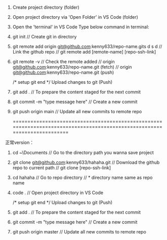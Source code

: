 1. Create project directory (folder)
2. Open project directory via 'Open Folder' in VS Code (folder)
3. Open the 'terminal' in VS Code
Type below command in terminal:
4. git init
   // Create git in directory

5. git remote add origin git@github.com:kenny633/repo-name.gits d s d
   // Link the github repo
   // git remote add [remote-name] [repo-ssh-link]

6. git remote -v
   // Check the remote added
   // origin  git@github.com:kenny633/repo-name.git (fetch)
   // origin  git@github.com:kenny633/repo-name.git (push)

   /* setup git end */
Upload changes to git (Push)
7. git add .
   // To prepare the content staged for the next commit

8. git commit -m "type message here"
   // Create a new commit

9. git push origin main
   // Update all new commits to remote repo


   =========================================================================================================================

正常version：

   1. cd ~\Documents
   // Go to the directory path you wanna save project

2. git clone git@github.com:kenny633/hahaha.git
   // Download the github repo to current path
   // git clone [repo-ssh-link]

3. cd hahaha
   // Go to repo directory
   // * directory name same as repo name

4. code .
   // Open project directory in VS Code

   /* setup git end */
Upload changes to git (Push)
5. git add .
   // To prepare the content staged for the next commit

6. git commit -m "type message here"
   // Create a new commit

7. git push origin master
   // Update all new commits to remote repo
